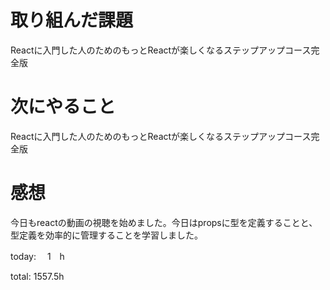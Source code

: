 # 取り組んだ課題
Reactに入門した人のためのもっとReactが楽しくなるステップアップコース完全版

# 次にやること
Reactに入門した人のためのもっとReactが楽しくなるステップアップコース完全版

# 感想
今日もreactの動画の視聴を始めました。今日はpropsに型を定義することと、型定義を効率的に管理することを学習しました。

today: 　1　h

total: 1557.5h
